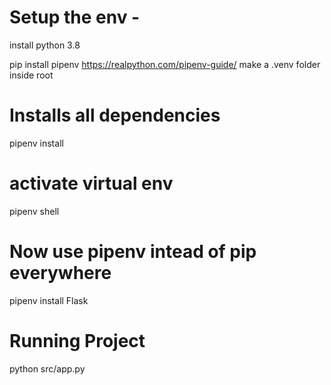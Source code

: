 # Setup the env -
install python 3.8

pip install pipenv    https://realpython.com/pipenv-guide/
make a .venv folder inside root

# Installs all dependencies
pipenv install

# activate virtual env
pipenv shell

# Now use pipenv intead of pip everywhere
pipenv install Flask


# Running Project
python src/app.py
